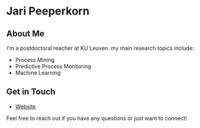 # Jari Peeperkorn

## About Me
I'm a postdoctoral reacher at KU Leuven. my main research topics include:

- Process Mining
- Predictive Process Monitoring
- Machine Learning
  
## Get in Touch
- [Website](https://jaripeeperkorn.github.io/)

Feel free to reach out if you have any questions or just want to connect!
